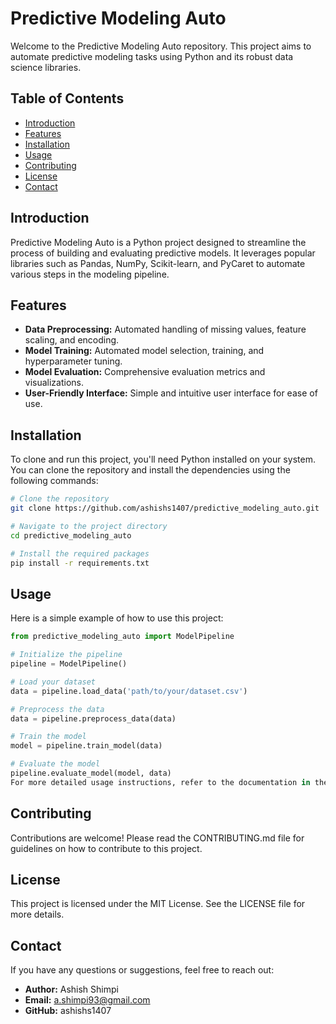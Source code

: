 # Predictive Modeling Auto

Welcome to the Predictive Modeling Auto repository. This project aims to automate predictive modeling tasks using Python and its robust data science libraries.

## Table of Contents
- [Introduction](#introduction)
- [Features](#features)
- [Installation](#installation)
- [Usage](#usage)
- [Contributing](#contributing)
- [License](#license)
- [Contact](#contact)

## Introduction
Predictive Modeling Auto is a Python project designed to streamline the process of building and evaluating predictive models. It leverages popular libraries such as Pandas, NumPy, Scikit-learn, and PyCaret to automate various steps in the modeling pipeline.

## Features
- **Data Preprocessing:** Automated handling of missing values, feature scaling, and encoding.
- **Model Training:** Automated model selection, training, and hyperparameter tuning.
- **Model Evaluation:** Comprehensive evaluation metrics and visualizations.
- **User-Friendly Interface:** Simple and intuitive user interface for ease of use.

## Installation
To clone and run this project, you'll need Python installed on your system. You can clone the repository and install the dependencies using the following commands:

```bash
# Clone the repository
git clone https://github.com/ashishs1407/predictive_modeling_auto.git

# Navigate to the project directory
cd predictive_modeling_auto

# Install the required packages
pip install -r requirements.txt
```
## Usage
Here is a simple example of how to use this project:
```Python
from predictive_modeling_auto import ModelPipeline

# Initialize the pipeline
pipeline = ModelPipeline()

# Load your dataset
data = pipeline.load_data('path/to/your/dataset.csv')

# Preprocess the data
data = pipeline.preprocess_data(data)

# Train the model
model = pipeline.train_model(data)

# Evaluate the model
pipeline.evaluate_model(model, data)
For more detailed usage instructions, refer to the documentation in the docs directory.
```


## Contributing
Contributions are welcome! Please read the CONTRIBUTING.md file for guidelines on how to contribute to this project.

## License
This project is licensed under the MIT License. See the LICENSE file for more details.

## Contact
If you have any questions or suggestions, feel free to reach out:

- **Author:** Ashish Shimpi
- **Email:** a.shimpi93@gmail.com
- **GitHub:** ashishs1407
